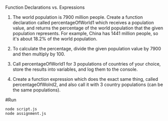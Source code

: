 Function Declarations vs. Expressions

1. The world population is 7900 million people. Create a function declaration called percentageOfWorld1 which receives a population value, and returns the percentage of the world population that the given population represents. For example, China has 1441 million people, so it's about 18.2% of the world population.

2. To calculate the percentage, divide the given population value by 7900 and then multiply by 100.

3. Call percentageOfWorld1 for 3 populations of countries of your choice, store the results into variables, and log them to the console.

4. Create a function expression which does the exact same thing, called percentageOfWolrd2, and also call it with 3 country populations (can be the same populations).

#Run

```
node script.js
node assignment.js
```

